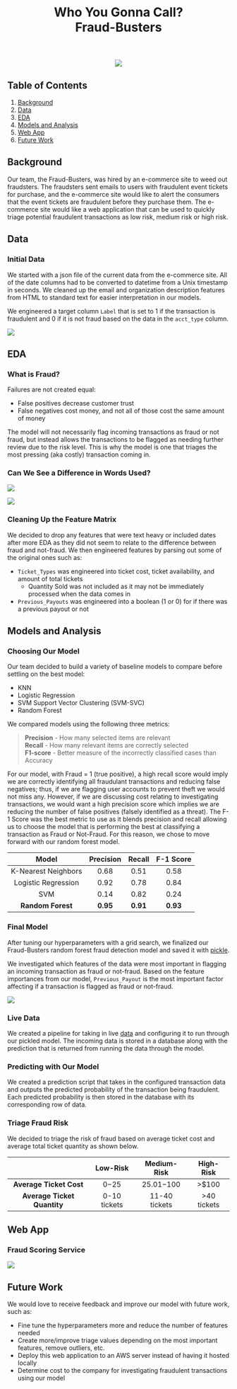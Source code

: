 <div align="center">  
<header>
    <h1>Who You Gonna Call?<br>
    Fraud-Busters</h1>
  </header>
<div align='left'>  

<div align="center"> 
<img src="images/Fraud-Busters.png" class="center">
<div align='left'> 


## Table of Contents
1. [Background](#background)
2. [Data](#data)
3. [EDA](#eda)
4. [Models and Analysis](#models-and-analysis)
5. [Web App](#web-app)
6. [Future Work](#future-work)

## Background

Our team, the Fraud-Busters, was hired by an e-commerce site to weed out fraudsters. The fraudsters sent emails to users with fraudulent event tickets for purchase, and the e-commerce site would like to alert the consumers that the event tickets are fraudulent before they purchase them. The e-commerce site would like a web application that can be used to quickly triage potential fraudulent transactions as low risk, medium risk or high risk.   


## Data  

### Initial Data
We started with a json file of the current data from the e-commerce site. All of the date columns had to be converted to datetime from a Unix timestamp in seconds. We cleaned up the email and organization description features from HTML to standard text for easier interpretation in our models.  

We engineered a target column ```Label``` that is set to 1 if the transaction is fraudulent and 0 if it is not fraud based on the data in the ```acct_type``` column. 

![](images/num_fraud.svg)

## EDA

### What is Fraud?  

Failures are not created equal:
-  False positives decrease customer trust
-  False negatives cost money, and not all of those cost the same amount of money

The model will not necessarily flag incoming transactions as fraud or not fraud, but instead allows the transactions to be flagged as needing further review due to the risk level. This is why the model is one that triages the most pressing (aka costly) transaction coming in.

### Can We See a Difference in Words Used?

![](images/notfraud_words.svg)  

![](images/fraud_words.svg)  

### Cleaning Up the Feature Matrix

We decided to drop any features that were text heavy or included dates after more EDA as they did not seem to relate to the difference between fraud and not-fraud. We then engineered features by parsing out some of the original ones such as:
-  ```Ticket_Types``` was engineered into ticket cost, ticket availability, and amount of total tickets
    - Quantity Sold was not included as it may not be immediately processed when the data comes in
-  ```Previous_Payouts``` was engineered into a boolean (1 or 0) for if there was a previous payout or not

## Models and Analysis

### Choosing Our Model
Our team decided to build a variety of baseline models to compare before settling on the best model:
- KNN
- Logistic Regression
- SVM Support Vector Clustering (SVM-SVC)
- Random Forest

We compared models using the following three metrics:
> **Precision** - How many selected items are relevant  
> **Recall** - How many relevant items are correctly selected  
> **F1-score** - Better measure of the incorrectly classified cases than Accuracy

For our model, with Fraud = 1 (true positive), a high recall score would imply we are correctly identifying all fraudulant transactions and reducing false negatives; thus, if we are flagging user accounts to prevent theft we would not miss any. However, if we are discussing cost relating to investigating transactions, we would want a high precision score which implies we are reducing the number of false positives (falsely identified as a threat). The F-1 Score was the best metric to use as it blends precision and recall allowing us to choose the model that is performing the best at classifying a transaction as Fraud or Not-Fraud. For this reason, we chose to move forward with our random forest model. 

<div align="center">   

| **Model** | **Precision** |  **Recall** | **F-1 Score** |  
| :------: | :--------: | :-------: | :---------: |  
|K-Nearest Neighbors | 0.68 | 0.51 | 0.58 |  
| Logistic Regression | 0.92 | 0.78 |  0.84 |  
| SVM | 0.14| 0.82| 0.24 |  
|**Random Forest** | **0.95** | **0.91** |**0.93** |   

<div align='left'>  


### Final Model

After tuning our hyperparameters with a grid search, we finalized our Fraud-Busters random forest fraud detection model and saved it with [pickle](src/bestRTModel.pkl). 

We investigated which features of the data were most important in flagging an incoming transaction as fraud or not-fraud. Based on the feature importances from our model, ```Previous_Payout``` is the most important factor affecting if a transaction is flagged as fraud or not-fraud. 

![](images/rf_featureimportance.svg)
### Live Data
We created a pipeline for taking in live [data](http://galvanize-case-study-on-fraud.herokuapp.com/data_point) and configuring it to run through our pickled model. The incoming data is stored in a database along with the prediction that is returned from running the data through the model. 

### Predicting with Our Model

We created a prediction script that takes in the configured transaction data and outputs the predicted probability of the transaction being fraudulent. Each predicted probability is then stored in the database with its corresponding row of data.

### Triage Fraud Risk

We decided to triage the risk of fraud based on average ticket cost and average total ticket quantity as shown below. 

<div align="center">    

|     | **Low-Risk** | **Medium-Risk** | **High-Risk**|  
|:----:|:------:|:------:|:-----:|  
|**Average Ticket Cost** |  $0-$25| $25.01-$100 | >$100 |  
|**Average Ticket Quantity** | 0-10 tickets | 11-40 tickets | >40 tickets|  

<div align='left'>  

## Web App

### Fraud Scoring Service

![](images/risk_assessment.png)

## Future Work

We would love to receive feedback and improve our model with future work, such as:
- Fine tune the hyperparameters more and reduce the number of features needed
- Create more/improve triage values depending on the most important features, remove outliers, etc.
- Deploy this web application to an AWS server instead of having it hosted locally
- Determine cost to the company for investigating fraudulent transactions using our model



